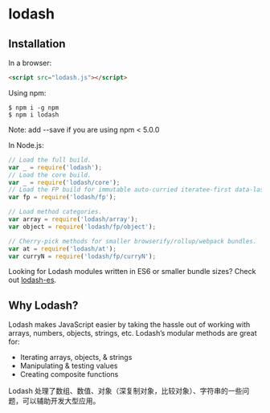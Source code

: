 # lodash

## Installation

In a browser:
```html
<script src="lodash.js"></script>
```

Using npm:
```shell
$ npm i -g npm
$ npm i lodash
```
Note: add --save if you are using npm < 5.0.0

In Node.js:
```js
// Load the full build.
var _ = require('lodash');
// Load the core build.
var _ = require('lodash/core');
// Load the FP build for immutable auto-curried iteratee-first data-last methods.
var fp = require('lodash/fp');

// Load method categories.
var array = require('lodash/array');
var object = require('lodash/fp/object');

// Cherry-pick methods for smaller browserify/rollup/webpack bundles.
var at = require('lodash/at');
var curryN = require('lodash/fp/curryN');
```

Looking for Lodash modules written in ES6 or smaller bundle sizes? Check out [lodash-es](https://www.npmjs.com/package/lodash-es).



## Why Lodash?

Lodash makes JavaScript easier by taking the hassle out of working with arrays, numbers, objects, strings, etc. Lodash’s modular methods are great for:

 * Iterating arrays, objects, & strings
 * Manipulating & testing values
 * Creating composite functions

Lodash 处理了数组、数值、对象（深复制对象，比较对象）、字符串的一些问题，可以辅助开发大型应用。